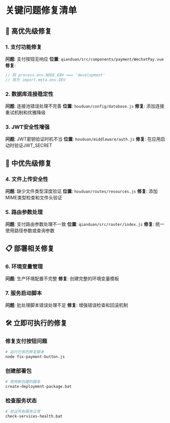 # 关键问题修复清单

## 🚨 高优先级修复

### 1. 支付功能修复
**问题**: 支付按钮无响应
**位置**: `qianduan/src/components/payment/WechatPay.vue`
**修复**: 
```javascript
// 将 process.env.NODE_ENV === 'development' 
// 改为 import.meta.env.DEV
```

### 2. 数据库连接稳定性
**问题**: 连接池错误处理不完善
**位置**: `houduan/config/database.js`
**修复**: 添加连接重试机制和优雅降级

### 3. JWT安全性增强
**问题**: JWT密钥验证时机不当
**位置**: `houduan/middleware/auth.js`
**修复**: 在应用启动时验证JWT_SECRET

## 🔧 中优先级修复

### 4. 文件上传安全性
**问题**: 缺少文件类型深度验证
**位置**: `houduan/routes/resources.js`
**修复**: 添加MIME类型检查和文件头验证

### 5. 路由参数处理
**问题**: 支付路由参数处理不一致
**位置**: `qianduan/src/router/index.js`
**修复**: 统一使用路径参数或查询参数

## 📋 部署相关修复

### 6. 环境变量管理
**问题**: 生产环境配置不完整
**修复**: 创建完整的环境变量模板

### 7. 服务启动脚本
**问题**: 批处理脚本错误处理不足
**修复**: 增强错误检查和回滚机制

## 🛠️ 立即可执行的修复

### 修复支付按钮问题
```bash
# 运行已有的修复脚本
node fix-payment-button.js
```

### 创建部署包
```bash
# 使用新创建的脚本
create-deployment-package.bat
```

### 检查服务状态
```bash
# 验证所有服务正常
check-services-health.bat
```